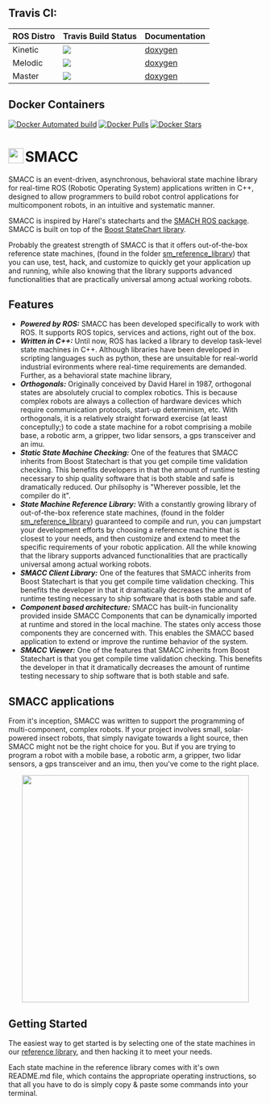 
## Travis CI: 

| ROS Distro  | Travis Build Status | Documentation |
| ------------- | ------------- | ------------- |
| Kinetic  | <a src="https://travis-ci.org/reelrbtx/SMACC"><img src="https://travis-ci.com/reelrbtx/SMACC.svg?branch=kinetic-devel"/></a>  | <a href="https://reelrbtx.github.io/SMACC_Documentation/kinetic-devel/html/namespaces.html">doxygen</a>|
| Melodic  | <a src="https://travis-ci.org/reelrbtx/SMACC"><img src="https://travis-ci.com/reelrbtx/SMACC.svg?branch=melodic-devel"/></a>  | <a href="https://reelrbtx.github.io/SMACC_Documentation/melodic-devel/html/namespaces.html">doxygen</a>|
| Master  | <a src="https://travis-ci.org/reelrbtx/SMACC"><img src="https://travis-ci.com/reelrbtx/SMACC.svg?branch=master"/></a> | <a href="https://reelrbtx.github.io/SMACC_Documentation/master/html/namespaces.html">doxygen</a>|


## Docker Containers

[![Docker Automated build](https://img.shields.io/docker/automated/pabloinigoblasco/smacc.svg?maxAge=2592000)](https://hub.docker.com/r/pabloinigoblasco/smacc/) [![Docker Pulls](https://img.shields.io/docker/pulls/pabloinigoblasco/smacc.svg?maxAge=2592000)](https://hub.docker.com/r/pabloinigoblasco/smacc/) [![Docker Stars](https://img.shields.io/docker/stars/pabloinigoblasco/smacc.svg)](https://registry.hub.docker.com/pabloinigoblasco/smacc/)


# <img src="http://smacc.ninja/wp-content/uploads/2019/07/SMACC-Logo-Pixelate-4-copy.png" width="30" align="left"/> SMACC

SMACC is an event-driven, asynchronous, behavioral state machine library for real-time ROS (Robotic Operating System) applications written in C++, designed to allow programmers to build robot control applications for multicomponent robots, in an intuitive and systematic manner. 

SMACC is inspired by Harel's statecharts and the [SMACH ROS package](http://wiki.ros.org/smach). SMACC is built on top of the [Boost StateChart library](https://www.boost.org/doc/libs/1_53_0/libs/statechart/doc/index.html).

Probably the greatest strength of SMACC is that it offers out-of-the-box reference state machines, (found in the folder [sm_reference_library](https://github.com/reelrbtx/SMACC/tree/master/smacc_sm_reference_library))  that you can use, test, hack, and customize to quickly get your application up and running, while also knowing that the library supports advanced functionalities that are practically universal among actual working robots.

## Features
 *  ***Powered by ROS:*** SMACC has been developed specifically to work with ROS. It supports ROS topics, services and actions, right out of the box.
 *   ***Written in C++:*** Until now, ROS has lacked a library to develop task-level state machines in C++. Although libraries have been developed in scripting languages such as python, these are unsuitable for real-world industrial evironments where real-time requirements are demanded. Further, as a behavioral state machine library, 
 *   ***Orthogonals:*** Originally conceived by David Harel in 1987, orthogonal states are absolutely crucial to complex robotics. This is because complex robots are always a collection of hardware devices which require communication protocols, start-up determinism, etc. With orthogonals, it is a relatively straight forward exercise (at least conceptully;) to code a state machine for a robot comprising a mobile base, a robotic arm, a gripper, two lidar sensors, a gps transceiver and an imu.
 *  ***Static State Machine Checking:*** One of the features that SMACC inherits from Boost Statechart is that you get compile time validation checking. This benefits developers in that the amount of runtime testing necessary to ship quality software that is both stable and safe is dramatically reduced. Our philsophy is "Wherever possible, let the compiler do it".
 *  ***State Machine Reference Library:*** With a constantly growing library of out-of-the-box reference state machines, (found in the folder [sm_reference_library](https://github.com/reelrbtx/SMACC/tree/master/smacc_sm_reference_library)) guaranteed to compile and run, you can jumpstart your development efforts by choosing a reference machine that is closest to your needs, and then customize and extend to meet the specific requirements of your robotic application. All the while knowing that the library supports advanced functionalities that are practically universal among actual working robots.
 *  ***SMACC Client Library:*** One of the features that SMACC inherits from Boost Statechart is that you get compile time validation checking. This benefits the developer in that it dramatically decreases the amount of runtime testing necessary to ship software that is both stable and safe.
 * ***Component based architecture:*** SMACC has built-in funcionality provided inside SMACC Components that can be dynamically imported at runtime and stored in the local machine. The states only access those components they are concerned with. This enables the SMACC based application to extend or improve the runtime behavior of the system.
  *  ***SMACC Viewer:*** One of the features that SMACC inherits from Boost Statechart is that you get compile time validation checking. This benefits the developer in that it dramatically decreases the amount of runtime testing necessary to ship software that is both stable and safe.

## SMACC applications
From it's inception, SMACC was written to support the programming of multi-component, complex robots. If your project involves small, solar-powered insect robots, that simply navigate towards a light source, then SMACC might not be the right choice for you. But if you are trying to program a robot with a mobile base, a robotic arm, a gripper, two lidar sensors, a gps transceiver and an imu, then you've come to the right place. 

<p align="center">
<img src="https://github.com/reelrbtx/SMACC/blob/master/documentation/SMACC-Containers-3.jpg"  width="450" align="center"/>
</p>
 
## Getting Started
The easiest way to get started is by selecting one of the state machines in our [reference library](https://github.com/reelrbtx/SMACC/tree/master/smacc_sm_reference_library), and then hacking it to meet your needs.

Each state machine in the reference library comes with it's own README.md file, which contains the appropriate operating instructions, so that all you have to do is simply copy & paste some commands into your terminal.

